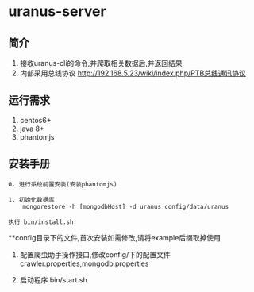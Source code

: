 uranus-server
========================

简介
--------------------------

1. 接收uranus-cli的命令,并爬取相关数据后,并返回结果
2. 内部采用总线协议 http://192.168.5.23/wiki/index.php/PTB总线通讯协议



运行需求
-------------------------

1. centos6+
2. java 8+
3. phantomjs


安装手册
-------------------------

    0. 进行系统前置安装(安装phantomjs) 

    1. 初始化数据库
        mongorestore -h [mongodbHost] -d uranus config/data/uranus 

    执行 bin/install.sh

**config目录下的文件,首次安装如需修改,请将example后缀取掉使用

1. 配置爬虫助手操作接口,修改config/下的配置文件crawler.properties,mongodb.properties
        
2. 启动程序
        bin/start.sh



